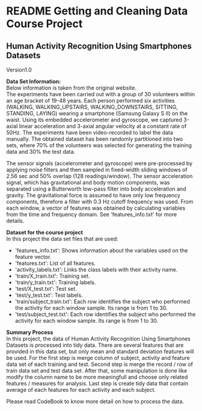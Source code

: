 README Getting and Cleaning Data Course Project  
========================================
Human Activity Recognition Using Smartphones Datasets  
------------------------------------------------------
Version1.0    


__Data Set Information:__  
Below information is taken from the original website.  
The experiments have been carried out with a group of 30 volunteers within an age bracket of 19-48 years. Each person performed six activities (WALKING, WALKING_UPSTAIRS, WALKING_DOWNSTAIRS, SITTING, STANDING, LAYING) wearing a smartphone (Samsung Galaxy S II) on the waist. Using its embedded accelerometer and gyroscope, we captured 3-axial linear acceleration and 3-axial angular velocity at a constant rate of 50Hz. The experiments have been video-recorded to label the data manually. The obtained dataset has been randomly partitioned into two sets, where 70% of the volunteers was selected for generating the training data and 30% the test data. 

The sensor signals (accelerometer and gyroscope) were pre-processed by applying noise filters and then sampled in fixed-width sliding windows of 2.56 sec and 50% overlap (128 readings/window). The sensor acceleration signal, which has gravitational and body motion components, was separated using a Butterworth low-pass filter into body acceleration and gravity. The gravitational force is assumed to have only low frequency components, therefore a filter with 0.3 Hz cutoff frequency was used. From each window, a vector of features was obtained by calculating variables from the time and frequency domain. See 'features_info.txt' for more details. 



__Dataset for the course project__  
In this project the data set files that are used:  
* 'features_info.txt': Shows information about the variables used on the feature vector.
* 'features.txt': List of all features.
* 'activity_labels.txt': Links the class labels with their activity name.
* 'train/X_train.txt': Training set.
* 'train/y_train.txt': Training labels.
* 'test/X_test.txt': Test set.
* 'test/y_test.txt': Test labels.
* 'train/subject_train.txt': Each row identifies the subject who performed the activity for each window sample. Its range is from 1 to 30. 
* 'test/subject_test.txt': Each row identifies the subject who performed the activity for each window sample. Its range is from 1 to 30. 

__Summary Process__  
In this project, the data of Human Activity Recognition Using Smartphones Datasets is processed into tidy data. There are several features that are provided in this data set, but only mean and standard deviation features will be used.
For the first step is merge column of subject, activity and feature data set of each training and test. Second step is merge the record / row of train data set and test data set. After that, some manipulation is done like modify the column name to be more meaningfull and choose only related features / measures for analysis.
Last step is create tidy data that contain average of each features for each activity and each subject.  

Please read CodeBook to know more detail on how to process the data.
